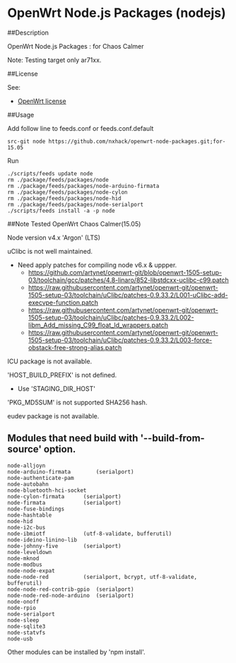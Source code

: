 # OpenWrt Node.js Packages (nodejs)

##Description

OpenWrt Node.js Packages : for Chaos Calmer

Note: Testing target only ar71xx.

##License

See:
- [OpenWrt license](http://wiki.openwrt.org/about/license)

##Usage

Add follow line to feeds.conf or feeds.conf.default
```
src-git node https://github.com/nxhack/openwrt-node-packages.git;for-15.05
```

Run
```
./scripts/feeds update node
rm ./package/feeds/packages/node
rm ./package/feeds/packages/node-arduino-firmata
rm ./package/feeds/packages/node-cylon
rm ./package/feeds/packages/node-hid
rm ./package/feeds/packages/node-serialport
./scripts/feeds install -a -p node
```

##Note
Tested OpenWrt Chaos Calmer(15.05)

Node version v4.x 'Argon' (LTS)

uClibc is not well maintained.
* Need apply patches for compiling node v6.x & uppper.
   + https://github.com/artynet/openwrt-git/blob/openwrt-1505-setup-03/toolchain/gcc/patches/4.8-linaro/852-libstdcxx-uclibc-c99.patch
   + https://raw.githubusercontent.com/artynet/openwrt-git/openwrt-1505-setup-03/toolchain/uClibc/patches-0.9.33.2/L001-uClibc-add-execvpe-function.patch
   + https://raw.githubusercontent.com/artynet/openwrt-git/openwrt-1505-setup-03/toolchain/uClibc/patches-0.9.33.2/L002-libm_Add_missing_C99_float_ld_wrappers.patch
   + https://raw.githubusercontent.com/artynet/openwrt-git/openwrt-1505-setup-03/toolchain/uClibc/patches-0.9.33.2/L003-force-obstack-free-strong-alias.patch

ICU package is not available.

'HOST_BUILD_PREFIX' is not defined.
* Use 'STAGING_DIR_HOST'

'PKG_MD5SUM' is not supported SHA256 hash.

eudev package is not available.

## Modules that need build with '--build-from-source' option.
```
node-alljoyn
node-arduino-firmata		(serialport)
node-authenticate-pam
node-autobahn
node-bluetooth-hci-socket
node-cylon-firmata		(serialport)
node-firmata			(serialport)
node-fuse-bindings
node-hashtable
node-hid
node-i2c-bus
node-ibmiotf			(utf-8-validate, bufferutil)
node-ideino-linino-lib
node-johnny-five		(serialport)
node-leveldown
node-mknod
node-modbus
node-node-expat
node-node-red			(serialport, bcrypt, utf-8-validate, bufferutil)
node-node-red-contrib-gpio	(serialport)
node-node-red-node-arduino	(serialport)
node-onoff
node-rpio
node-serialport
node-sleep
node-sqlite3
node-statvfs
node-usb
```
Other modules can be installed by 'npm install'.
